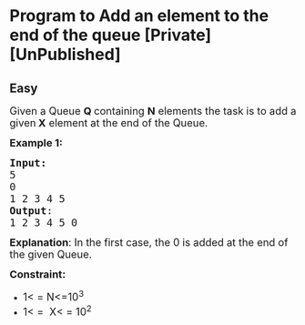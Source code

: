 # Program to Add an element to the end of the queue [Private][UnPublished]
## Easy 
<div class="problem-statement">
                <p></p><p><span style="font-size:18px">Given a Queue <strong>Q </strong>containing <strong>N</strong> elements the task is to add a given<strong> X</strong> element at the end&nbsp;of the Queue.</span></p>

<p><span style="font-size:18px"><strong>Example 1:</strong></span></p>

<pre><span style="font-size:18px"><strong>Input:</strong> </span>
<span style="font-size:18px">5 </span>
<span style="font-size:18px">0 </span>
<span style="font-size:18px">1 2 3 4 5 </span>
<span style="font-size:18px"><strong>Output</strong>:</span>
<span style="font-size:18px">1 2 3 4 5 0</span>
</pre>

<p><span style="font-size:18px"><strong>Explanation</strong>: In the first case, the 0 is added at the end&nbsp;of the given Queue.</span></p>

<p><span style="font-size:18px"><strong>Constraint:</strong></span></p>

<ul>
	<li><span style="font-size:18px">1&lt;&nbsp;= N&lt;=10<sup>3</sup></span></li>
	<li><span style="font-size:18px">1&lt; =&nbsp; X&lt; = 10<sup>2</sup></span></li>
</ul>
 <p></p>
            </div>